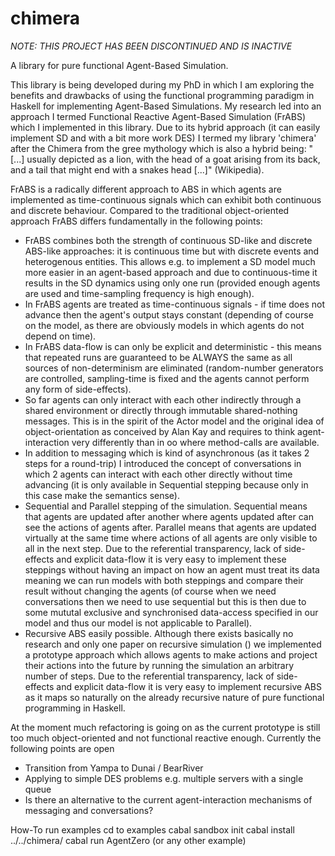 # chimera
*NOTE: THIS PROJECT HAS BEEN DISCONTINUED AND IS INACTIVE*

A library for pure functional Agent-Based Simulation.

This library is being developed during my PhD in which I am exploring the benefits and drawbacks of using the functional programming paradigm in Haskell for implementing Agent-Based Simulations. My research led into an approach I termed Functional Reactive Agent-Based Simulation (FrABS) which I implemented in this library. Due to its hybrid approach (it can easily implement SD and with a bit more work DES) I termed my library 'chimera' after the Chimera from the gree mythology which is also a hybrid being: "[...] usually depicted as a lion, with the head of a goat arising from its back, and a tail that might end with a snakes head [...]" (Wikipedia).

FrABS is a radically different approach to ABS in which agents are implemented as time-continuous signals which can exhibit both continuous and discrete behaviour. Compared to the traditional object-oriented approach FrABS differs fundamentally in the following points:
- FrABS combines both the strength of continuous SD-like and discrete ABS-like approaches: it is continuous time but with discrete events and heterogenous entities. This allows e.g. to implement a SD model much more easier in an agent-based approach and due to continuous-time it results in the SD dynamics using only one run (provided enough agents are used and time-sampling frequency is high enough).
- In FrABS agents are treated as time-continuous signals - if time does not advance then the agent's output stays constant (depending of course on the model, as there are obviously models in which agents do not depend on time).
- In FrABS data-flow is can only be explicit and deterministic - this means that repeated runs are guaranteed to be ALWAYS the same as all sources of non-determinism are eliminated (random-number generators are controlled, sampling-time is fixed and the agents cannot perform any form of side-effects).
- So far agents can only interact with each other indirectly through a shared environment or directly through immutable shared-nothing messages. This is in the spirit of the Actor model and the original idea of object-orientation as conceived by Alan Kay and requires to think agent-interaction very differently than in oo where method-calls are available.
- In addition to messaging which is kind of asynchronous (as it takes 2 steps for a round-trip) I introduced the concept of conversations in which 2 agents can interact with each other directly without time advancing (it is only available in Sequential stepping because only in this case make the semantics sense).
- Sequential and Parallel stepping of the simulation. Sequential means that agents are updated after another where agents updated after can see the actions of agents after. Parallel means that agents are updated virtually at the same time where actions of all agents are only visible to all in the next step. Due to the referential transparency, lack of side-effects and explicit data-flow it is very easy to implement these steppings without having an impact on how an agent must treat its data meaning we can run models with both steppings and compare their result without changing the agents (of course when we need conversations then we need to use sequential but this is then due to some mututal exclusive and synchronised data-access specified in our model and thus our model is not applicable to Parallel).
- Recursive ABS easily possible. Although there exists basically no research and only one paper on recursive simulation () we implemented a prototype approach which allows agents to make actions and project their actions into the future by running the simulation an arbitrary number of steps. Due to the referential transparency, lack of side-effects and explicit data-flow it is very easy to implement recursive ABS as it maps so naturally on the already recursive nature of pure functional programming in Haskell.

At the moment much refactoring is going on as the current prototype is still too much object-oriented and not functional reactive enough. Currently the following points are open
- Transition from Yampa to Dunai / BearRiver
- Applying to simple DES problems e.g. multiple servers with a single queue
- Is there an alternative to the current agent-interaction mechanisms of messaging and conversations?

How-To run examples
cd to examples
cabal sandbox init
cabal install ../../chimera/
cabal run AgentZero (or any other example)
